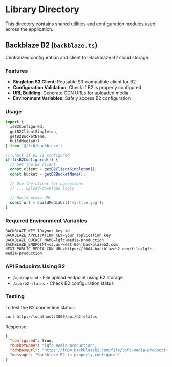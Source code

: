 # Library Directory

This directory contains shared utilities and configuration modules used across the application.

## Backblaze B2 (`backblaze.ts`)

Centralized configuration and client for Backblaze B2 cloud storage.

### Features

- **Singleton S3 Client**: Reusable S3-compatible client for B2
- **Configuration Validation**: Check if B2 is properly configured
- **URL Building**: Generate CDN URLs for uploaded media
- **Environment Variables**: Safely access B2 configuration

### Usage

```typescript
import { 
  isB2Configured, 
  getB2ClientSingleton, 
  getB2BucketName,
  buildMediaUrl 
} from '@/lib/backblaze';

// Check if B2 is configured
if (isB2Configured()) {
  // Get the B2 client
  const client = getB2ClientSingleton();
  const bucket = getB2BucketName();
  
  // Use the client for operations
  // ... upload/download logic
  
  // Build media URL
  const url = buildMediaUrl('my-file.jpg');
}
```

### Required Environment Variables

```env
BACKBLAZE_KEY_ID=your_key_id
BACKBLAZE_APPLICATION_KEY=your_application_key
BACKBLAZE_BUCKET_NAME=lgfc-media-production
BACKBLAZE_ENDPOINT=s3.us-west-004.backblazeb2.com
NEXT_PUBLIC_MEDIA_CDN_URL=https://f004.backblazeb2.com/file/lgfc-media-production
```

### API Endpoints Using B2

- `/api/upload` - File upload endpoint using B2 storage
- `/api/b2-status` - Check B2 configuration status

### Testing

To test the B2 connection status:

```bash
curl http://localhost:3000/api/b2-status
```

Response:
```json
{
  "configured": true,
  "bucketName": "lgfc-media-production",
  "cdnBaseUrl": "https://f004.backblazeb2.com/file/lgfc-media-production",
  "message": "Backblaze B2 is properly configured"
}
```
